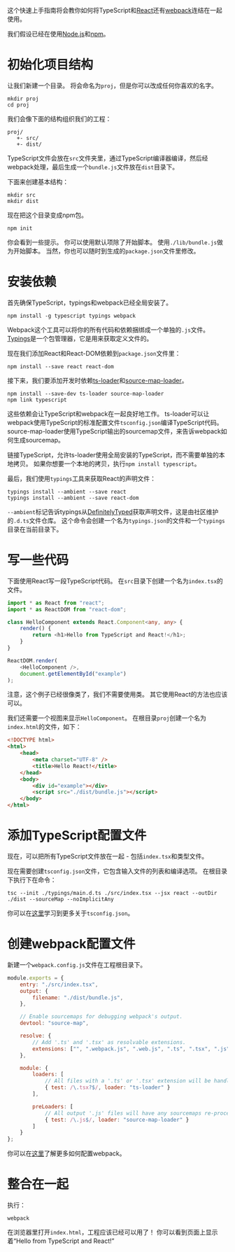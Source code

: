 这个快速上手指南将会教你如何将TypeScript和[React](http://facebook.github.io/react/)还有[webpack](http://webpack.github.io/)连结在一起使用。

我们假设已经在使用[Node.js](https://nodejs.org/)和[npm](https://www.npmjs.com/)。

# 初始化项目结构

让我们新建一个目录。
将会命名为`proj`，但是你可以改成任何你喜欢的名字。

```shell
mkdir proj
cd proj
```

我们会像下面的结构组织我们的工程：

```text
proj/
   +- src/
   +- dist/
```

TypeScript文件会放在`src`文件夹里，通过TypeScript编译器编译，然后经webpack处理，最后生成一个`bundle.js`文件放在`dist`目录下。

下面来创建基本结构：

```shell
mkdir src
mkdir dist
```

现在把这个目录变成npm包。

```shell
npm init
```

你会看到一些提示。
你可以使用默认项除了开始脚本。
使用`./lib/bundle.js`做为开始脚本。
当然，你也可以随时到生成的`package.json`文件里修改。

# 安装依赖

首先确保TypeScript，typings和webpack已经全局安装了。

```shell
npm install -g typescript typings webpack
```

Webpack这个工具可以将你的所有代码和依赖捆绑成一个单独的`.js`文件。
[Typings](https://www.npmjs.com/package/typings)是一个包管理器，它是用来获取定义文件的。

现在我们添加React和React-DOM依赖到`package.json`文件里：

```shell
npm install --save react react-dom
```

接下来，我们要添加开发时依赖[ts-loader](https://www.npmjs.com/package/ts-loader)和[source-map-loader](https://www.npmjs.com/package/source-map-loader)。

```shell
npm install --save-dev ts-loader source-map-loader
npm link typescript
```

这些依赖会让TypeScript和webpack在一起良好地工作。
ts-loader可以让webpack使用TypeScript的标准配置文件`tsconfig.json`编译TypeScript代码。
source-map-loader使用TypeScript输出的sourcemap文件，来告诉webpack如何生成sourcemap。

链接TypeScript，允许ts-loader使用全局安装的TypeScript，而不需要单独的本地拷贝。
如果你想要一个本地的拷贝，执行`npm install typescript`。

最后，我们使用`typings`工具来获取React的声明文件：

```shell
typings install --ambient --save react
typings install --ambient --save react-dom
```

`--ambient`标记告诉typings从[DefinitelyTyped](https://github.com/DefinitelyTyped/DefinitelyTyped)获取声明文件，这是由社区维护的`.d.ts`文件仓库。
这个命令会创建一个名为`typings.json`的文件和一个`typings`目录在当前目录下。

# 写一些代码

下面使用React写一段TypeScript代码。
在`src`目录下创建一个名为`index.tsx`的文件。

```ts
import * as React from "react";
import * as ReactDOM from "react-dom";

class HelloComponent extends React.Component<any, any> {
    render() {
        return <h1>Hello from TypeScript and React!</h1>;
    }
}

ReactDOM.render(
    <HelloComponent />,
    document.getElementById("example")
);
```

注意，这个例子已经很像类了，我们不需要使用类。
其它使用React的方法也应该可以。

我们还需要一个视图来显示`HelloComponent`。
在根目录`proj`创建一个名为`index.html`的文件，如下：

```html
<!DOCTYPE html>
<html>
    <head>
        <meta charset="UTF-8" />
        <title>Hello React!</title>
    </head>
    <body>
        <div id="example"></div>
        <script src="./dist/bundle.js"></script>
    </body>
</html>
```

# 添加TypeScript配置文件

现在，可以把所有TypeScript文件放在一起 - 包括`index.tsx`和类型文件。

现在需要创建`tsconfig.json`文件，它包含输入文件的列表和编译选项。
在根目录下执行下在命令：

```shell
tsc --init ./typings/main.d.ts ./src/index.tsx --jsx react --outDir ./dist --sourceMap --noImplicitAny
```

你可以在[这里](../tsconfig.json.md)学习到更多关于`tsconfig.json`。

# 创建webpack配置文件

新建一个`webpack.config.js`文件在工程根目录下。

```js
module.exports = {
    entry: "./src/index.tsx",
    output: {
        filename: "./dist/bundle.js",
    },

    // Enable sourcemaps for debugging webpack's output.
    devtool: "source-map",

    resolve: {
        // Add '.ts' and '.tsx' as resolvable extensions.
        extensions: ["", ".webpack.js", ".web.js", ".ts", ".tsx", ".js"]
    },

    module: {
        loaders: [
            // All files with a '.ts' or '.tsx' extension will be handled by 'ts-loader'.
            { test: /\.tsx?$/, loader: "ts-loader" }
        ],

        preLoaders: [
            // All output '.js' files will have any sourcemaps re-processed by 'source-map-loader'.
            { test: /\.js$/, loader: "source-map-loader" }
        ]
    }
};
```

你可以在[这里](http://webpack.github.io/docs/configuration.html)了解更多如何配置webpack。

# 整合在一起

执行：

```shell
webpack
```

在浏览器里打开`index.html`，工程应该已经可以用了！
你可以看到页面上显示着“Hello from TypeScript and React!”